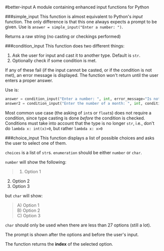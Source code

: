 #better-input
A module containing enhanced input functions for Python

###simple_input
This function is almost equivalent to Python's _input_ function. The only difference is that this one always expects a prompt to be given. Use is `answer = simple_input("Enter a number: ")`.

Returns a raw string (no casting or checkings performed)

###condition_input
This function does two different things:

1. Ask the user for input and cast it to another type. Default is `str`.
2. Optionally check if some condition is met.

If any of these fail (if the input cannot be casted, or if the condition is not met), an error message is displayed. The function won't return until the user enters a proper answer.

Use is:
```python
answer = condition_input("Enter a number: ", int, error_message="Is not a valid integer. Please retry.")
answer2 = condition_input("Enter the number of a month: ", int, condition=lambda x: 1<=x<=12, error_message="Is not a valid month. Please retry."
```

Most common use case (the asking of `int`s or `float`s) does not require a condition, since type casting is done _before_ the condition is checked. Conditions must take into account that the type is no longer `str`, i.e., don't do `lambda x: int(x)>0`, but rather `lambda x: x>0`

###choice_input
This function displays a list of possible choices and asks the user to select one of them.

`choices` is a list of `str`s. `enumeration` should be either `number` or `char`.

`number` will show the following:
>1) Option 1  
 2) Option 2  
 3) Option 3
 
but `char` will show:

>A) Option 1  
 B) Option 2  
 C) Option 3
 
`char` should only be used when there are less than 27 options (still a lot).

The prompt is shown after the options and before the user's input.

The function returns the **index** of the selected option.
